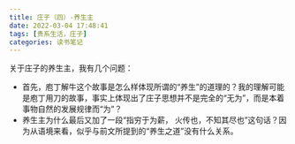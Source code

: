 ```yaml
---
title: 庄子（四）-养生主
date: 2022-03-04 17:48:41
tags: [贵系生活，庄子]
categories: 读书笔记 
---
```


关于庄子的养生主，我有几个问题：

- 首先，庖丁解牛这个故事是怎么样体现所谓的“养生”的道理的？我的理解可能是庖丁用刀的故事，事实上体现出了庄子思想并不是完全的“无为”，而是本着事物自然的发展规律而“为”？
- 养生主为什么最后又加了一段“指穷于为薪， 火传也，不知其尽也”这句话？因为从语境来看，似乎与前文所提到的“养生之道”没有什么关系。

